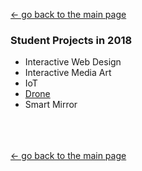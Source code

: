 [← go back to the main page](https://HandongHCI.github.io/)

### Student Projects in 2018
- Interactive Web Design
- Interactive Media Art
- IoT
- [Drone](project_drone.md)
- Smart Mirror

<br><br><br>
[← go back to the main page](https://HandongHCI.github.io/)
